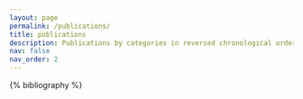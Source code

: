 ```yaml
---
layout: page
permalink: /publications/
title: publications
description: Publications by categories in reversed chronological order. generated by jekyll-scholar.
nav: false
nav_order: 2
---
```


<!-- _pages/publications.md -->
<div class="publications">

{% bibliography %}

</div>
